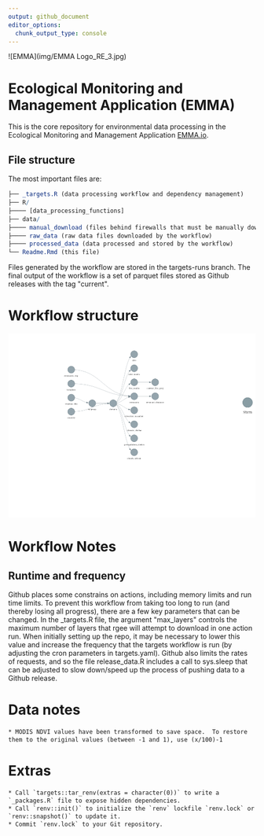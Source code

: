 ```yaml
---
output: github_document
editor_options: 
  chunk_output_type: console
---
```




![EMMA](img/EMMA Logo_RE_3.jpg)

# Ecological Monitoring and Management Application (EMMA)

This is the core repository for environmental data processing in the Ecological Monitoring and Management Application [EMMA.io](EMMA.io).

## File structure

The most important files are:


```r
├── _targets.R (data processing workflow and dependency management)
├── R/
├──── [data_processing_functions]
├── data/
├──── manual_download (files behind firewalls that must be manually downloaded)
├──── raw_data (raw data files downloaded by the workflow)
├──── processed_data (data processed and stored by the workflow)
└── Readme.Rmd (this file)
```

Files generated by the workflow are stored in the targets-runs branch.  The final output of the workflow is a set of parquet files stored as Github releases with the tag "current".

# Workflow structure

![plot of chunk unnamed-chunk-3](figure/unnamed-chunk-3-1.png)

# Workflow Notes

## Runtime and frequency
Github places some constrains on actions, including memory limits and run time limits.  To prevent this workflow from taking too long to run (and thereby losing all progress), there are a few key parameters that can be changed. In the _targets.R file, the argument "max_layers" controls the maximum number of layers that rgee will attempt to download in one action run. When initially setting up the repo, it may be necessary to lower this value and increase the frequency that the targets workflow is run (by adjusting the cron parameters in targets.yaml). Github also limits the rates of requests, and so the file release_data.R includes a call to sys.sleep that can be adjusted to slow down/speed up the process of pushing data to a Github release.

# Data notes

    * MODIS NDVI values have been transformed to save space.  To restore them to the original values (between -1 and 1), use (x/100)-1

# Extras

    * Call `targets::tar_renv(extras = character(0))` to write a `_packages.R` file to expose hidden dependencies.
    * Call `renv::init()` to initialize the `renv` lockfile `renv.lock` or `renv::snapshot()` to update it.
    * Commit `renv.lock` to your Git repository.

